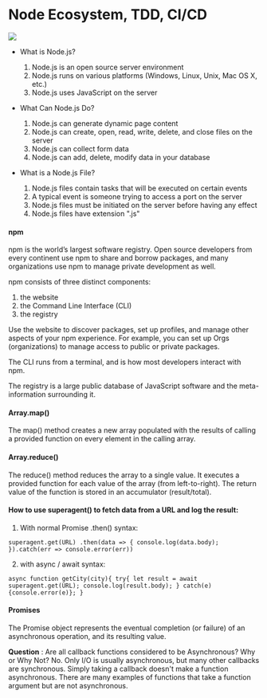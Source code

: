 # Node Ecosystem, TDD, CI/CD

![](https://www.hugeserver.com/kb/wp-content/uploads/2017/03/1_hj-_anuWthYZs0x22hE9lA-e1520240360455.png)

- What is Node.js?
    1. Node.js is an open source server environment
    2. Node.js runs on various platforms (Windows, Linux, Unix, Mac OS X, etc.)
    3. Node.js uses JavaScript on the server

- What Can Node.js Do?
    1. Node.js can generate dynamic page content
    2. Node.js can create, open, read, write, delete, and close files on the server
    3. Node.js can collect form data
    4. Node.js can add, delete, modify data in your database

- What is a Node.js File?
    1. Node.js files contain tasks that will be executed on certain events
    2. A typical event is someone trying to access a port on the server
    3. Node.js files must be initiated on the server before having any effect
    4. Node.js files have extension ".js"

#### npm

npm is the world’s largest software registry. Open source developers from every continent use npm to share and borrow packages, and many organizations use npm to manage private development as well.

npm consists of three distinct components:
1. the website
2. the Command Line Interface (CLI)
3. the registry

Use the website to discover packages, set up profiles, and manage other aspects of your npm experience. For example, you can set up Orgs (organizations) to manage access to public or private packages.

The CLI runs from a terminal, and is how most developers interact with npm.

The registry is a large public database of JavaScript software and the meta-information surrounding it.

#### Array.map()

The map() method creates a new array populated with the results of calling a provided function on every element in the calling array.

#### Array.reduce()

The reduce() method reduces the array to a single value. It executes a provided function for each value of the array (from left-to-right). The return value of the function is stored in an accumulator (result/total).

#### How to use superagent() to fetch data from a URL and log the result:
1. With normal Promise .then() syntax:

`superagent.get(URL)
    .then(data => {
        console.log(data.body);
    }).catch(err => console.error(err))`
  
2. with async / await syntax:

`async function getCity(city){
  try{
  let result = await superagent.get(URL);
  console.log(result.body);
  } catch(e) {console.error(e)};
}`

#### Promises

The Promise object represents the eventual completion (or failure) of an asynchronous operation, and its resulting value.

**Question** : Are all callback functions considered to be Asynchronous? Why or Why Not?
No. Only I/O is usually asynchronous, but many other callbacks are synchronous. 
Simply taking a callback doesn't make a function asynchronous. There are many examples of functions that take a function argument but are not asynchronous. 